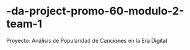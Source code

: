 # -da-project-promo-60-modulo-2-team-1
Proyecto: Análisis de Popularidad de Canciones en la Era Digital
